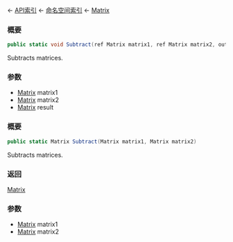 ← [API索引](Api-Index) ← [命名空间索引](Namespace-Index) ← [Matrix](VRageMath.Matrix)

### 概要

```csharp
public static void Subtract(ref Matrix matrix1, ref Matrix matrix2, out Matrix result)
```

Subtracts matrices.

### 参数

* [Matrix](VRageMath.Matrix) matrix1
* [Matrix](VRageMath.Matrix) matrix2
* [Matrix](VRageMath.Matrix) result
### 概要

```csharp
public static Matrix Subtract(Matrix matrix1, Matrix matrix2)
```

Subtracts matrices.

### 返回

[Matrix](VRageMath.Matrix)

### 参数

* [Matrix](VRageMath.Matrix) matrix1
* [Matrix](VRageMath.Matrix) matrix2
